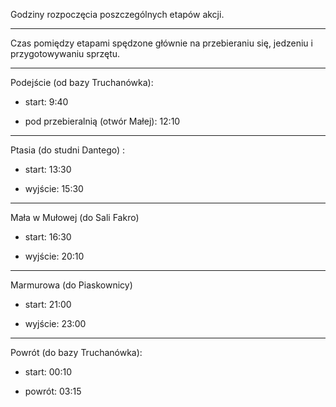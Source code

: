 Godziny rozpoczęcia poszczególnych etapów akcji.

---



Czas pomiędzy etapami spędzone głównie na przebieraniu się, jedzeniu i przygotowywaniu sprzętu.

---



Podejście (od bazy Truchanówka): 

- start: 9:40

- pod przebieralnią (otwór Małej): 12:10

---



Ptasia (do studni Dantego) :

- start: 13:30

- wyjście: 15:30

---



Mała w Mułowej (do Sali Fakro)

- start: 16:30

- wyjście: 20:10

---



Marmurowa (do Piaskownicy)

- start: 21:00

- wyjście: 23:00

---



Powrót (do bazy Truchanówka):

- start: 00:10

- powrót: 03:15


